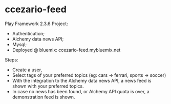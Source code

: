# ccezario-feed
Play Framework 2.3.6 Project:

- Authentication;
- Alchemy data news API;
- Mysql;
- Deployed @ bluemix: ccezario-feed.mybluemix.net

Steps:

- Create a user, 
- Select tags of your preferred topics (eg: cars -> ferrari, sports -> soccer)
- With the integration to the Alchemy data news API, a news feed is shown with your preferred topics. 
- In case no news has been found, or Alchemy API quota is over, a demonstration feed is shown.
